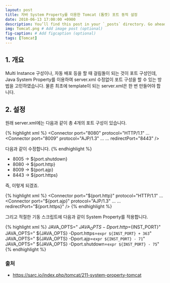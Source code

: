 ```yaml
---
layout: post
title: 자바 System Property를 이용한 Tomcat (톰캣) 포트 동적 설정
date: 2018-06-13 17:00:00 +0900
description: You’ll find this post in your `_posts` directory. Go ahead and edit it and re-build the site to see your changes. # Add post description (optional)
img: Tomcat.png # Add image post (optional)
fig-caption: # Add figcaption (optional)
tags: [Tomcat]
---
```


## 1. 개요
Multi Instance 구성이나, 자동 배포 등을 할 때 걸림돌이 되는 것이 포트 구성인데, Java System Property를 이용하여 server.xml 수정없이 포트 구성을 할 수 있는 방법을 고민하였습니다.
물론 최초에 template이 되는 server.xml은 한 번 만들어야 합니다.

## 2. 설정
원래 server.xml에는 다음과 같이 총 4개의 포트 구성이 있습니다.

{% highlight xml %}
<Server port="8005" shutdown="SHUTDOWN">
<Connector port="8080" protocol="HTTP/1.1" ...
<Connector port="8009" protocol="AJP/1.3" ...
... redirectPort="8443" />

다음과 같이 수정합니다.
{% endhighlight %}

- 8005 -> ${port.shutdown}
- 8080 -> ${port.http}
- 8009 -> ${port.ajp}
- 8443 -> ${port.https}

즉, 이렇게 되겠죠.

{% highlight xml %}
<Server port="${port.shutdown}" shutdown="SHUTDOWN">
<Connector port="${port.http}" protocol="HTTP/1.1" ...
<Connector port="${port.ajp}" protocol="AJP/1.3" ...
... redirectPort="${port.https}" />
{% endhighlight %}

그리고 적절한 기동 스크립트에 다음과 같이 System Property를 적용합니다.

{% highlight xml %}
JAVA_OPTS=" ${JAVA_OPTS} -Dport.http=${INST_PORT}"
JAVA_OPTS=" ${JAVA_OPTS} -Dport.https=`expr ${INST_PORT} + 363`"
JAVA_OPTS=" ${JAVA_OPTS} -Dport.ajp=`expr ${INST_PORT} - 71`"
JAVA_OPTS=" ${JAVA_OPTS} -Dport.shutdown=`expr ${INST_PORT} - 75`" 
{% endhighlight %}


### 출처
- https://sarc.io/index.php/tomcat/211-system-property-tomcat